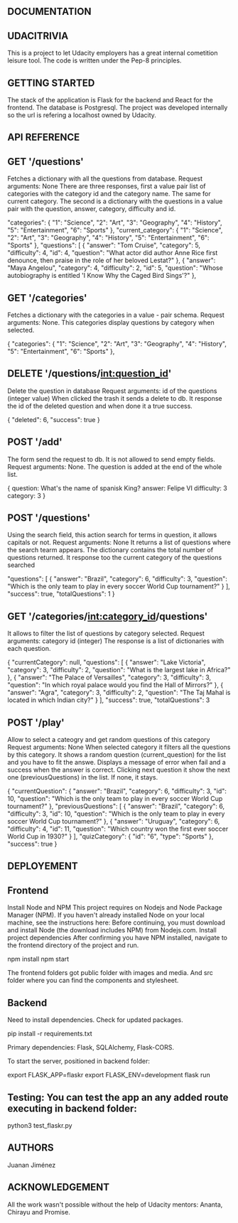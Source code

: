 ## DOCUMENTATION

## UDACITRIVIA

This is a project to let Udacity employers has a great internal cometition leisure tool.
The code is written under the Pep-8 principles.

## GETTING STARTED

The stack of the application is Flask for the backend and React for the frontend. The 
database is Postgresql. The project was developed internally so the url is refering a 
localhost owned by Udacity.


## API REFERENCE

## GET '/questions'

Fetches a dictionary with all the questions from database.
Request arguments: None
There are three responses, first a value pair list of categories with the category id and the category name. The same for current category. The second is a dictionary
with the questions in a value pair with the question, answer, category, difficulty and id.

 "categories": {
    "1": "Science",
    "2": "Art",
    "3": "Geography",
    "4": "History",
    "5": "Entertainment",
    "6": "Sports"
  },
  "current_category": {
    "1": "Science",
    "2": "Art",
    "3": "Geography",
    "4": "History",
    "5": "Entertainment",
    "6": "Sports"
  },
  "questions": [
    {
      "answer": "Tom Cruise",
      "category": 5,
      "difficulty": 4,
      "id": 4,
      "question": "What actor did author Anne Rice first denounce, then praise in the role of her beloved Lestat?"
    },
    {
      "answer": "Maya Angelou",
      "category": 4,
      "difficulty": 2,
      "id": 5,
      "question": "Whose autobiography is entitled 'I Know Why the Caged Bird Sings'?"
    },

## GET '/categories'

Fetches a dictionary with the categories in a value - pair schema. 
Request arguments: None.
This categories display questions by category when selected.

{
  "categories": {
    "1": "Science",
    "2": "Art",
    "3": "Geography",
    "4": "History",
    "5": "Entertainment",
    "6": "Sports"
  },

## DELETE '/questions/<int:question_id>'

Delete the question in database
Request arguments: id of the questions (integer value)
When clicked the trash it sends a delete to db. It response the id of the deleted question and when done it a true success.

{
  "deleted": 6,
  "success": true
}


## POST '/add'
The form send the request to db. It is not allowed to send empty fields.
Request arguments: None.
The question is added at the end of the whole list.

{
    question: What's the name of spanisk King?
    answer: Felipe VI 
    difficulty: 3
    category: 3
}

## POST '/questions'
Using the search field, this action search for terms in question, it allows capitals or not.
Request arguments: None
It returns a list of questions where the search tearm appears. 
The dictionary contains the total number of questions returned. It response too the current category of the questions searched

  "questions": [
    {
      "answer": "Brazil",
      "category": 6,
      "difficulty": 3,
      "question": "Which is the only team to play in every soccer World Cup tournament?"
    }
  ],
  "success": true,
  "totalQuestions": 1
}


## GET '/categories/<int:category_id>/questions'

It allows to filter the list of questions by category selected.
Request arguments: category id (integer)
The response is a list of dictionaries with each question.

{
  "currentCategory": null,
  "questions": [
    {
      "answer": "Lake Victoria",
      "category": 3,
      "difficulty": 2,
      "question": "What is the largest lake in Africa?"
    },
    {
      "answer": "The Palace of Versailles",
      "category": 3,
      "difficulty": 3,
      "question": "In which royal palace would you find the Hall of Mirrors?"
    },
    {
      "answer": "Agra",
      "category": 3,
      "difficulty": 2,
      "question": "The Taj Mahal is located in which Indian city?"
    }
  ],
  "success": true,
  "totalQuestions": 3


## POST '/play'
Allow to select a cateogry and get random questions of this category
Request arguments: None
When selected category it filters all the questions by this category. It shows a random question (current_question) for the list and you have to fit the answe. 
Displays a message of error when fail and a success when the answer is correct. Clicking next question it show the next one (previousQuestions) in the list. If none, it 
stays.

{
  "currentQuestion": {
    "answer": "Brazil",
    "category": 6,
    "difficulty": 3,
    "id": 10,
    "question": "Which is the only team to play in every soccer World Cup tournament?"
  },
  "previousQuestions": [
    {
      "answer": "Brazil",
      "category": 6,
      "difficulty": 3,
      "id": 10,
      "question": "Which is the only team to play in every soccer World Cup tournament?"
    },
    {
      "answer": "Uruguay",
      "category": 6,
      "difficulty": 4,
      "id": 11,
      "question": "Which country won the first ever soccer World Cup in 1930?"
    }
  ],
  "quizCategory": {
    "id": "6",
    "type": "Sports"
  },
  "success": true
}

## DEPLOYEMENT

## Frontend

Install Node and NPM This project requires on Nodejs and Node Package Manager (NPM). If you haven't already installed Node on your local machine, see the instructions here: Before continuing, you must download and install Node (the download includes NPM) from Nodejs.com.
Install project dependencies After confirming you have NPM installed, navigate to the frontend directory of the project and run.

npm install
npm start

The frontend folders got public folder with images and media. And src folder where you can find the components and stylesheet.

## Backend

Need to install dependencies. Check for updated packages.

pip install -r requirements.txt

Primary dependencies: Flask, SQLAlchemy, Flask-CORS.

To start the server, positioned in backend folder:

export FLASK_APP=flaskr
export FLASK_ENV=development
flask run

## Testing: You can test the app an any added route executing in backend folder:

python3 test_flaskr.py 


## AUTHORS

Juanan Jiménez

## ACKNOWLEDGEMENT

All the work wasn't possible without the help of Udacity mentors: Ananta, Chirayu and Promise.

